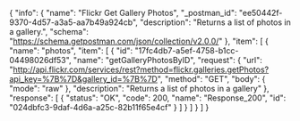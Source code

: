 {
  "info": {
    "name": "Flickr Get Gallery Photos",
    "_postman_id": "ee50442f-9370-4d57-a3a5-aa7b49a924cb",
    "description": "Returns a list of photos in a gallery.",
    "schema": "https://schema.getpostman.com/json/collection/v2.0.0/"
  },
  "item": [
    {
      "name": "photos",
      "item": [
        {
          "id": "17fc4db7-a5ef-4758-b1cc-04498026df53",
          "name": "getGalleryPhotosByID",
          "request": {
            "url": "http://api.flickr.com/services/rest?method=flickr.galleries.getPhotos?api_key=%7B%7D&gallery_id=%7B%7D",
            "method": "GET",
            "body": {
              "mode": "raw"
            },
            "description": "Returns a list of photos in a gallery"
          },
          "response": [
            {
              "status": "OK",
              "code": 200,
              "name": "Response_200",
              "id": "024dbfc3-9daf-4d6a-a25c-82b11f65e4cf"
            }
          ]
        }
      ]
    }
  ]
}